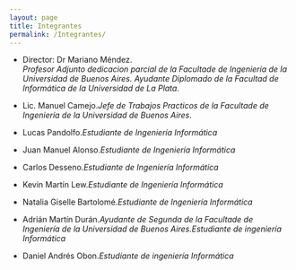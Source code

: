```yaml
---
layout: page
title: Integrantes
permalink: /Integrantes/
---
```

* Director: Dr Mariano Méndez.   
  _Profesor Adjunto dedicacion parcial de la Facultade de Ingeniería de la Universidad de Buenos Aires. Ayudante Diplomado de la Facultad de Informática de la Universidad de La Plata._  

* Lic. Manuel Camejo._Jefe de Trabajos Practicos de la Facultade de Ingeniería de la Universidad de Buenos Aires_.   

* Lucas Pandolfo._Estudiante de Ingeniería Informática_   

* Juan Manuel Alonso._Estudiante de Ingeniería Informática_   

* Carlos Desseno._Estudiante de Ingeniería Informática_   

* Kevin Martín Lew._Estudiante de Ingeniería Informática_   

* Natalia Giselle Bartolomé._Estudiante de Ingeniería Informática_   

* Adrián Martín Durán._Ayudante de Segunda de la Facultade de Ingeniería de la Universidad de Buenos Aires.Estudiante de ingeniería Informática_  

* Daniel Andrés Obon._Estudiante de ingeniería Informática_
